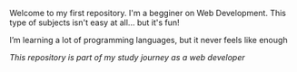 Welcome to my first repository. I'm a begginer on Web Development.
This type of subjects isn't easy at all... but it's fun!

I’m learning a lot of programming languages, but it never feels like enough

*This repository is part of my study journey as a web developer*